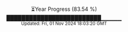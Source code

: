 <p align="center">
⏳Year Progress (83.54 %)<br>
█████████████████████████▁▁▁▁▁ <br>
<sub>Updated: Fri, 01 Nov 2024 18:03:20 GMT</sub>
</p>

